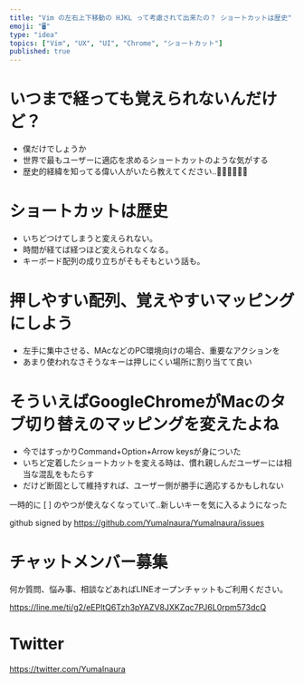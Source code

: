 ```yaml
---
title: "Vim の左右上下移動の HJKL って考慮されて出来たの？ ショートカットは歴史"
emoji: "🖥"
type: "idea"
topics: ["Vim", "UX", "UI", "Chrome", "ショートカット"]
published: true
---
```


# いつまで経っても覚えられないんだけど？

- 僕だけでしょうか
- 世界で最もユーザーに適応を求めるショートカットのような気がする
- 歴史的経緯を知ってる偉い人がいたら教えてください‥🙇‍♂️🙇‍♂️🙇‍♂️

# ショートカットは歴史

- いちどつけてしまうと変えられない。
- 時間が経てば経つほど変えられなくなる。
- キーボード配列の成り立ちがそもそもという話も。

# 押しやすい配列、覚えやすいマッピングにしよう

- 左手に集中させる、MAcなどのPC環境向けの場合、重要なアクションを
- あまり使われなさそうなキーは押しにくい場所に割り当てて良い

# そういえばGoogleChromeがMacのタブ切り替えのマッピングを変えたよね

- 今ではすっかりCommand+Option+Arrow keysが身についた
- いちど定着したショートカットを変える時は、慣れ親しんだユーザーには相当な混乱をもたらす
- だけど断固として維持すれば、ユーザー側が勝手に適応するかもしれない

一時的に [ ] のやつが使えなくなっていて‥新しいキーを気に入るようになった

github signed by https://github.com/YumaInaura/YumaInaura/issues








<!-- Update From Qiita API -->

# チャットメンバー募集


何か質問、悩み事、相談などあればLINEオープンチャットもご利用ください。

https://line.me/ti/g2/eEPltQ6Tzh3pYAZV8JXKZqc7PJ6L0rpm573dcQ





# Twitter


https://twitter.com/YumaInaura


<!-- Update From Qiita API -->



